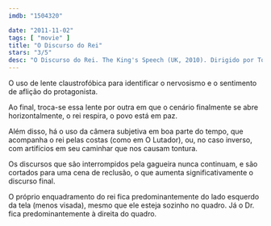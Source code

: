 ```yaml
---
imdb: "1504320"

date: "2011-11-02"
tags: [ "movie" ]
title: "O Discurso do Rei"
stars: "3/5"
desc: "O Discurso do Rei. The King's Speech (UK, 2010). Dirigido por Tom Hooper. Escrito por David Seidler. Com Colin Firth, Helena Bonham Carter, Derek Jacobi, Robert Portal, Richard Dixon, Paul Trussell, Adrian Scarborough, Andrew Havill, Charles Armstrong."
---
```

O uso de lente claustrofóbica para identificar o nervosismo e o sentimento de aflição do protagonista.

Ao final, troca-se essa lente por outra em que o cenário finalmente se abre horizontalmente, o rei respira, o povo está em paz.

Além disso, há o uso da câmera subjetiva em boa parte do tempo, que acompanha o rei pelas costas (como em O Lutador), ou, no caso inverso, com artifícios em seu caminhar que nos causam tontura.

Os discursos que são interrompidos pela gagueira nunca continuam, e são cortados para uma cena de reclusão, o que aumenta significativamente o discurso final.

O próprio enquadramento do rei fica predominantemente do lado esquerdo da tela (menos visada), mesmo que ele esteja sozinho no quadro. Já o Dr. fica predominantemente à direita do quadro.



